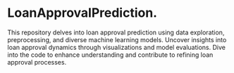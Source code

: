 # LoanApprovalPrediction.
This repository delves into loan approval prediction using data exploration, preprocessing, and diverse machine learning models. Uncover insights into loan approval dynamics through visualizations and model evaluations. Dive into the code to enhance understanding and contribute to refining loan approval processes.
